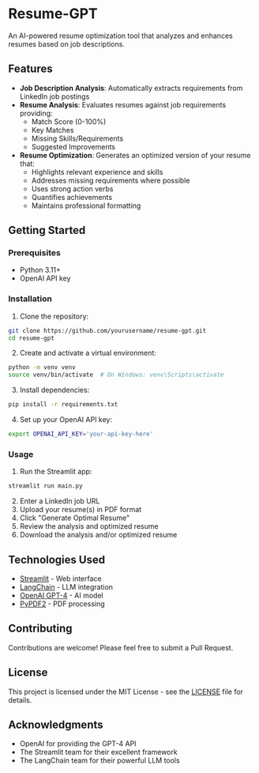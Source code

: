 # Resume-GPT

An AI-powered resume optimization tool that analyzes and enhances resumes based on job descriptions.

## Features

- **Job Description Analysis**: Automatically extracts requirements from LinkedIn job postings
- **Resume Analysis**: Evaluates resumes against job requirements providing:
  - Match Score (0-100%)
  - Key Matches
  - Missing Skills/Requirements
  - Suggested Improvements
- **Resume Optimization**: Generates an optimized version of your resume that:
  - Highlights relevant experience and skills
  - Addresses missing requirements where possible
  - Uses strong action verbs
  - Quantifies achievements
  - Maintains professional formatting

## Getting Started

### Prerequisites

- Python 3.11+
- OpenAI API key

### Installation

1. Clone the repository:
```bash
git clone https://github.com/yourusername/resume-gpt.git
cd resume-gpt
```

2. Create and activate a virtual environment:
```bash
python -m venv venv
source venv/bin/activate  # On Windows: venv\Scripts\activate
```

3. Install dependencies:
```bash
pip install -r requirements.txt
```

4. Set up your OpenAI API key:
```bash
export OPENAI_API_KEY='your-api-key-here'
```

### Usage

1. Run the Streamlit app:
```bash
streamlit run main.py
```

2. Enter a LinkedIn job URL
3. Upload your resume(s) in PDF format
4. Click "Generate Optimal Resume"
5. Review the analysis and optimized resume
6. Download the analysis and/or optimized resume

## Technologies Used

- [Streamlit](https://streamlit.io/) - Web interface
- [LangChain](https://python.langchain.com/) - LLM integration
- [OpenAI GPT-4](https://openai.com/) - AI model
- [PyPDF2](https://pypdf2.readthedocs.io/) - PDF processing

## Contributing

Contributions are welcome! Please feel free to submit a Pull Request.

## License

This project is licensed under the MIT License - see the [LICENSE](LICENSE) file for details.

## Acknowledgments

- OpenAI for providing the GPT-4 API
- The Streamlit team for their excellent framework
- The LangChain team for their powerful LLM tools
